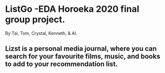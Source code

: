 # ListGo -EDA Horoeka 2020 final group project.
By Tai, Tom, Crystal, Kenneth, & Al.

## Lizst is a personal media journal, where you can search for your favourite films, music, and books to add to your recommendation list.
